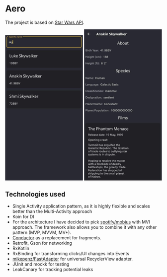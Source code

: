 # Aero
The project is based on [Star Wars API](https://swapi.co).

<img src="media/main.jpg" width="250"> <img src="media/detail.jpg" width="250">

## Technologies used
- Single Activity application pattern, as it is highly flexible and scales better than the Multi-Activity approach
- Koin for DI
- For the architecture I have decided to pick [spotify/mobius](https://github.com/spotify/mobius/) with MVI approach. The framework also allows you to combine it with any other pattern (MVP, MVVM, MV*).
- [Conductor](https://github.com/bluelinelabs/Conductor) as a replacement for fragments. 
- Retrofit, Gson for networking
- RxKotlin
- RxBinding for transforming clicks/UI changes into Events
- [mikepenz/FastAdapter](https://github.com/mikepenz/FastAdapter) for universal RecyclerView adapter.
- JUnit and mockk for testing
- LeakCanary for tracking potential leaks
